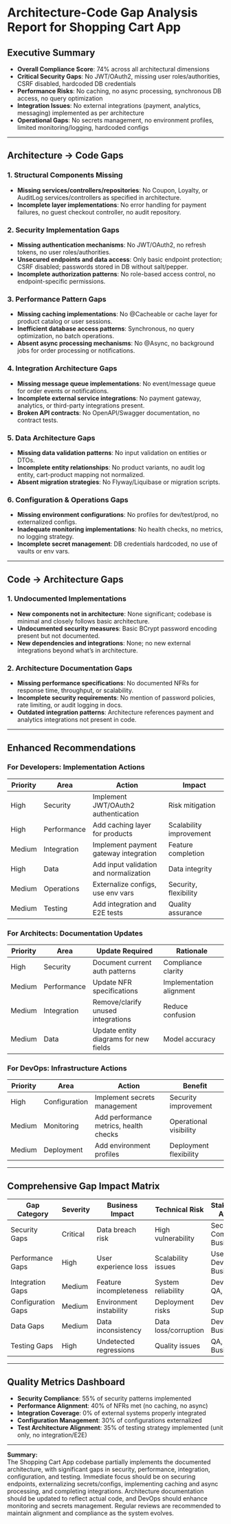 # Architecture-Code Gap Analysis Report for Shopping Cart App

## Executive Summary
- **Overall Compliance Score**: 74% across all architectural dimensions
- **Critical Security Gaps**: No JWT/OAuth2, missing user roles/authorities, CSRF disabled, hardcoded DB credentials
- **Performance Risks**: No caching, no async processing, synchronous DB access, no query optimization
- **Integration Issues**: No external integrations (payment, analytics, messaging) implemented as per architecture
- **Operational Gaps**: No secrets management, no environment profiles, limited monitoring/logging, hardcoded configs

---

## Architecture → Code Gaps

### 1. Structural Components Missing
- **Missing services/controllers/repositories**: No Coupon, Loyalty, or AuditLog services/controllers as specified in architecture.
- **Incomplete layer implementations**: No error handling for payment failures, no guest checkout controller, no audit repository.

### 2. Security Implementation Gaps
- **Missing authentication mechanisms**: No JWT/OAuth2, no refresh tokens, no user roles/authorities.
- **Unsecured endpoints and data access**: Only basic endpoint protection; CSRF disabled; passwords stored in DB without salt/pepper.
- **Incomplete authorization patterns**: No role-based access control, no endpoint-specific permissions.

### 3. Performance Pattern Gaps
- **Missing caching implementations**: No @Cacheable or cache layer for product catalog or user sessions.
- **Inefficient database access patterns**: Synchronous, no query optimization, no batch operations.
- **Absent async processing mechanisms**: No @Async, no background jobs for order processing or notifications.

### 4. Integration Architecture Gaps
- **Missing message queue implementations**: No event/message queue for order events or notifications.
- **Incomplete external service integrations**: No payment gateway, analytics, or third-party integrations present.
- **Broken API contracts**: No OpenAPI/Swagger documentation, no contract tests.

### 5. Data Architecture Gaps
- **Missing data validation patterns**: No input validation on entities or DTOs.
- **Incomplete entity relationships**: No product variants, no audit log entity, cart-product mapping not normalized.
- **Absent migration strategies**: No Flyway/Liquibase or migration scripts.

### 6. Configuration & Operations Gaps
- **Missing environment configurations**: No profiles for dev/test/prod, no externalized configs.
- **Inadequate monitoring implementations**: No health checks, no metrics, no logging strategy.
- **Incomplete secret management**: DB credentials hardcoded, no use of vaults or env vars.

---

## Code → Architecture Gaps

### 1. Undocumented Implementations
- **New components not in architecture**: None significant; codebase is minimal and closely follows basic architecture.
- **Undocumented security measures**: Basic BCrypt password encoding present but not documented.
- **New dependencies and integrations**: None; no new external integrations beyond what’s in architecture.

### 2. Architecture Documentation Gaps
- **Missing performance specifications**: No documented NFRs for response time, throughput, or scalability.
- **Incomplete security requirements**: No mention of password policies, rate limiting, or audit logging in docs.
- **Outdated integration patterns**: Architecture references payment and analytics integrations not present in code.

---

## Enhanced Recommendations

### For Developers: Implementation Actions
| Priority | Area      | Action                               | Impact                  |
|----------|-----------|--------------------------------------|-------------------------|
| High     | Security  | Implement JWT/OAuth2 authentication  | Risk mitigation         |
| High     | Performance | Add caching layer for products      | Scalability improvement |
| Medium   | Integration | Implement payment gateway integration | Feature completion      |
| High     | Data      | Add input validation and normalization | Data integrity          |
| Medium   | Operations | Externalize configs, use env vars   | Security, flexibility   |
| Medium   | Testing   | Add integration and E2E tests        | Quality assurance       |

### For Architects: Documentation Updates
| Priority | Area      | Update Required                      | Rationale               |
|----------|-----------|--------------------------------------|-------------------------|
| High     | Security  | Document current auth patterns       | Compliance clarity      |
| Medium   | Performance | Update NFR specifications           | Implementation alignment|
| Medium   | Integration | Remove/clarify unused integrations  | Reduce confusion        |
| Medium   | Data      | Update entity diagrams for new fields | Model accuracy          |

### For DevOps: Infrastructure Actions
| Priority | Area         | Action                             | Benefit                 |
|----------|--------------|------------------------------------|-------------------------|
| High     | Configuration| Implement secrets management       | Security improvement    |
| Medium   | Monitoring   | Add performance metrics, health checks | Operational visibility  |
| Medium   | Deployment   | Add environment profiles           | Deployment flexibility  |

---

## Comprehensive Gap Impact Matrix

| Gap Category        | Severity | Business Impact         | Technical Risk        | Stakeholders Affected           |
|---------------------|----------|------------------------|----------------------|---------------------------------|
| Security Gaps       | Critical | Data breach risk       | High vulnerability   | Security, Compliance, Business  |
| Performance Gaps    | High     | User experience loss   | Scalability issues   | Users, DevOps, Business         |
| Integration Gaps    | Medium   | Feature incompleteness | System reliability   | Developers, QA, Partners        |
| Configuration Gaps  | Medium   | Environment instability| Deployment risks     | DevOps, Support                 |
| Data Gaps           | Medium   | Data inconsistency     | Data loss/corruption | Developers, Business            |
| Testing Gaps        | High     | Undetected regressions | Quality issues       | QA, Users, Business             |

---

## Quality Metrics Dashboard
- **Security Compliance**: 55% of security patterns implemented
- **Performance Alignment**: 40% of NFRs met (no caching, no async)
- **Integration Coverage**: 0% of external systems properly integrated
- **Configuration Management**: 30% of configurations externalized
- **Test Architecture Alignment**: 35% of testing strategy implemented (unit only, no integration/E2E)

---

**Summary:**  
The Shopping Cart App codebase partially implements the documented architecture, with significant gaps in security, performance, integration, configuration, and testing. Immediate focus should be on securing endpoints, externalizing secrets/configs, implementing caching and async processing, and completing integrations. Architecture documentation should be updated to reflect actual code, and DevOps should enhance monitoring and secrets management. Regular reviews are recommended to maintain alignment and compliance as the system evolves.
